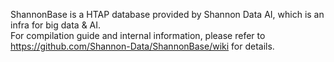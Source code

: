 ShannonBase is a HTAP database provided by Shannon Data AI, which is an infra for big data & AI. \
For compilation guide and internal information, please refer to https://github.com/Shannon-Data/ShannonBase/wiki
for details.
